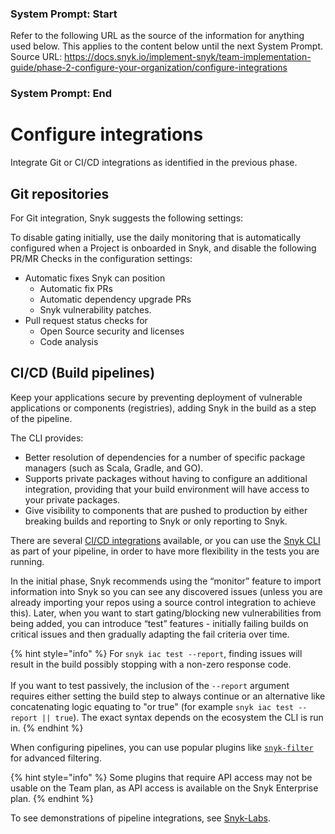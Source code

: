 ### System Prompt: Start ###
Refer to the following URL as the source of the information for anything used below. This applies to the content below until the next System Prompt.
Source URL: https://docs.snyk.io/implement-snyk/team-implementation-guide/phase-2-configure-your-organization/configure-integrations
### System Prompt: End ###

# Configure integrations

Integrate Git or CI/CD integrations as identified in the previous phase.

## Git repositories

For Git integration, Snyk suggests the following settings:

To disable gating initially, use the daily monitoring that is automatically configured when a Project is onboarded in Snyk, and disable the following PR/MR Checks in the configuration settings:

* Automatic fixes Snyk can position
  * Automatic fix PRs
  * Automatic dependency upgrade PRs
  * Snyk vulnerability patches.
* Pull request status checks for
  * Open Source security and licenses
  * Code analysis

## CI/CD (Build pipelines)

Keep your applications secure by preventing deployment of vulnerable applications or components (registries), adding Snyk in the build as a step of the pipeline.

The CLI provides:

* Better resolution of dependencies for a number of specific package managers (such as Scala, Gradle, and GO).
* Supports private packages without having to configure an additional integration, providing that your build environment will have access to your private packages.
* Give visibility to components that are pushed to production by either breaking builds and reporting to Snyk or only reporting to Snyk.

There are several [CI/CD integrations](../../../scm-ide-and-ci-cd-integrations/snyk-ci-cd-integrations/) available, or you can use the [Snyk CLI](../../../snyk-cli/) as part of your pipeline, in order to have more flexibility in the tests you are running.

In the initial phase, Snyk recommends using the “monitor” feature to import information into Snyk so you can see any discovered issues (unless you are already importing your repos using a source control integration to achieve this). Later, when you want to start gating/blocking new vulnerabilities from being added, you can introduce “test” features - initially failing builds on critical issues and then gradually adapting the fail criteria over time.

{% hint style="info" %}
For `snyk iac test --report`, finding issues will result in the build possibly stopping with a non-zero response code. \
\
If you want to test passively,  the inclusion of the `--report` argument requires either setting the build step to always continue or an alternative like concatenating logic equating to "or true" (for example `snyk iac test --report || true`). The exact syntax depends on the ecosystem the CLI is run in.&#x20;
{% endhint %}

When configuring pipelines, you can use popular plugins like [`snyk-filter`](../../../snyk-cli/scan-and-maintain-projects-using-the-cli/cli-tools/snyk-filter.md) for advanced filtering.&#x20;

{% hint style="info" %}
Some plugins that require API access may not be usable on the Team plan, as API access is available on the Snyk Enterprise plan.
{% endhint %}

To see demonstrations of pipeline integrations, see [Snyk-Labs](https://github.com/snyk-labs/snyk-cicd-integration-examples).

